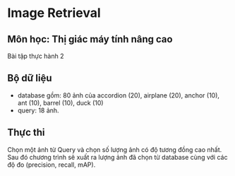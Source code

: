 # Image Retrieval

## Môn học: Thị giác máy tính nâng cao
Bài tập thực hành 2
## Bộ dữ liệu
+ database gồm: 80 ảnh của accordion (20), airplane (20), anchor (10), ant (10), barrel (10), duck (10)
+ query: 18 ảnh.
## Thực thi
Chọn một ảnh từ Query và chọn số lượng ảnh có độ tương đồng cao nhất. Sau đó chương trình sẽ xuất ra lượng ảnh đã chọn từ database cùng với các độ đo (precision, recall, mAP).
